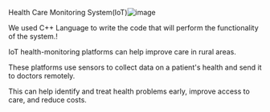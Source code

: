 Health Care Monitoring System(IoT)![image](https://github.com/maaza777/GP/assets/81826673/341c8911-5804-4b53-aca5-641536548a6e)

We used C++ Language to write the code that will perform the functionality of the system.!

IoT health-monitoring platforms can help improve care in rural areas.

These platforms use sensors to collect data on a patient's health and send it to doctors remotely.

This can help identify and treat health problems early, improve access to care, and reduce costs.
